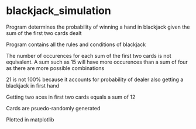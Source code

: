 # blackjack_simulation
Program determines the probability of winning a hand in blackjack given the sum of the first two cards dealt

Program contains all the rules and conditions of blackjack

The number of occurences for each sum of the first two cards is not equivalent. A sum such as 15 will have more occurences than a sum of four as there are more possible combinations

21 is not 100% because it accounts for probability of dealer also getting a blackjack in first hand

Getting two aces in first two cards equals a sum of 12

Cards are psuedo-randomly generated

Plotted in matplotlib
